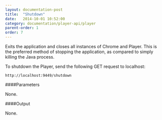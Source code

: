 ```yaml
---
layout: documentation-post
title:  "Shutdown"
date:   2014-10-01 10:52:00
category: documentation/player-api/player
parent-order: 1
order: 7
---
```


Exits the application and closes all instances of Chrome and Player. This is the preferred method of stopping the application, as compared to simply killing the Java process.

To shutdown the Player, send the following GET request to localhost:

`http://localhost:9449/shutdown`

####Parameters

None.


####Output

None.